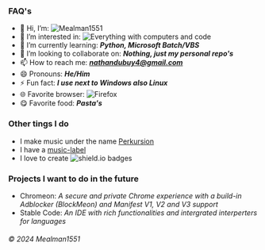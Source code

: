 ### FAQ's
- 👋 Hi, I’m: ![Mealman1551](https://img.shields.io/badge/Mealman1551-af2031?style=plastic)
- 👀 I’m interested in: ![Everything with computers and code](https://img.shields.io/badge/Everything20%with20%computers20&and20%code-af2031?style=plastic)
- 🌱 I’m currently learning: ***Python, Microsoft Batch/VBS***
- 💞️ I’m looking to collaborate on: ***Nothing, just my personal repo's***
- 📫 How to reach me: ***nathandubuy4@gmail.com***
- 😄 Pronouns: ***He/Him***
- ⚡ Fun fact: ***I use next to Windows also Linux***
- 🌐 Favorite browser: ![Firefox](https://img.shields.io/badge/Firefox-FF7139?logo=Firefox&logoColor=white)
- 😋 Favorite food: ***Pasta's***
### Other tings I do
- I make music under the name [Perkursion](https://open.spotify.com/artist/3vrUbpZOSkl0KFk7VaSkXW?si=eACMQk-TQNugTb7-fx2XBg)
- I have a [music-label](https://www.youtube.com/@Scalt-Records)
- I love to create ![shield.io](https://img.shields.io/badge/shield.io-blue?style=plastic) badges
### Projects I want to do in the future
- Chromeon: _A secure and private Chrome experience with a build-in Adblocker (BlockMeon) and Manifest V1, V2 and V3 support_
- Stable Code: _An IDE with rich functionalities and intergrated interperters for languages_
###### © 2024 Mealman1551

